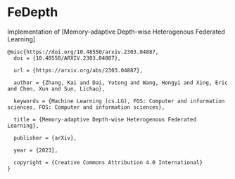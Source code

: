 # FeDepth
Implementation of [Memory-adaptive Depth-wise Heterogenous Federated Learning]

```
@misc{https://doi.org/10.48550/arxiv.2303.04887,
  doi = {10.48550/ARXIV.2303.04887},
  
  url = {https://arxiv.org/abs/2303.04887},
  
  author = {Zhang, Kai and Dai, Yutong and Wang, Hongyi and Xing, Eric and Chen, Xun and Sun, Lichao},
  
  keywords = {Machine Learning (cs.LG), FOS: Computer and information sciences, FOS: Computer and information sciences},
  
  title = {Memory-adaptive Depth-wise Heterogenous Federated Learning},
  
  publisher = {arXiv},
  
  year = {2023},
  
  copyright = {Creative Commons Attribution 4.0 International}
}

```
